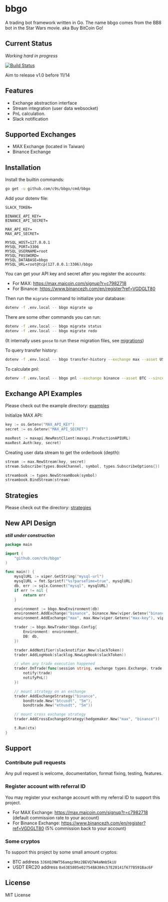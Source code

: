 # bbgo

A trading bot framework written in Go. The name bbgo comes from the BB8 bot in the Star Wars movie. aka Buy BitCoin Go!

## Current Status

_Working hard in progress_

[![Build Status](https://travis-ci.org/c9s/bbgo.svg?branch=main)](https://travis-ci.org/c9s/bbgo)

Aim to release v1.0 before 11/14

## Features

- Exchange abstraction interface
- Stream integration (user data websocket)
- PnL calculation.
- Slack notification

## Supported Exchanges

- MAX Exchange (located in Taiwan)
- Binance Exchange

## Installation

Install the builtin commands:

```sh
go get -u github.com/c9s/bbgo/cmd/bbgo
```

Add your dotenv file:

```
SLACK_TOKEN=

BINANCE_API_KEY=
BINANCE_API_SECRET=

MAX_API_KEY=
MAX_API_SECRET=

MYSQL_HOST=127.0.0.1
MYSQL_PORT=3306
MYSQL_USERNAME=root
MYSQL_PASSWORD=
MYSQL_DATABASE=bbgo
MYSQL_URL=root@tcp(127.0.0.1:3306)/bbgo
```

You can get your API key and secret after you register the accounts:

- For MAX: <https://max.maicoin.com/signup?r=c7982718>
- For Binance: <https://www.binancezh.com/en/register?ref=VGDGLT80>

Then run the `migrate` command to initialize your database:

```sh
dotenv -f .env.local -- bbgo migrate up
```

There are some other commands you can run:

```sh
dotenv -f .env.local -- bbgo migrate status
dotenv -f .env.local -- bbgo migrate redo
```

(It internally uses `goose` to run these migration files, see [migrations](migrations))


To query transfer history:

```sh
dotenv -f .env.local -- bbgo transfer-history --exchange max --asset USDT --since "2019-01-01"
```

To calculate pnl:

```sh
dotenv -f .env.local -- bbgo pnl --exchange binance --asset BTC --since "2019-01-01"
```


## Exchange API Examples

Please check out the example directory: [examples](examples)

Initialize MAX API:

```go
key := os.Getenv("MAX_API_KEY")
secret := os.Getenv("MAX_API_SECRET")

maxRest := maxapi.NewRestClient(maxapi.ProductionAPIURL)
maxRest.Auth(key, secret)
```

Creating user data stream to get the orderbook (depth):

```go
stream := max.NewStream(key, secret)
stream.Subscribe(types.BookChannel, symbol, types.SubscribeOptions{})

streambook := types.NewStreamBook(symbol)
streambook.BindStream(stream)
```

## Strategies

Please check out the directory: [strategies](strategies)

## New API Design

_**still under construction**_

```go
package main

import (
    "github.com/c9s/bbgo"
)

func main() {
    mysqlURL := viper.GetString("mysql-url")
    mysqlURL = fmt.Sprintf("%s?parseTime=true", mysqlURL)
    db, err := sqlx.Connect("mysql", mysqlURL)
    if err != nil {
        return err
    }

    environment := bbgo.NewEnvironment(db)
    environment.AddExchange("binance", binance.New(viper.Getenv("binance-api-key"), viper.Getenv("binance-api-secret"))))
    environment.AddExchange("max", max.New(viper.Getenv("max-key"), viper.Getenv("max-secret"))))

    trader := bbgo.NewTrader(bbgo.Config{
        Environment: environment,
        DB: db,
    })

    trader.AddNotifier(slacknotifier.New(slackToken))
    trader.AddLogHook(slacklog.NewLogHook(slackToken))

    // when any trade execution happened
    trader.OnTrade(func(session string, exchange types.Exchange, trade types.Trade) {
        notify(trade)
        notifyPnL()
    })

    // mount strategy on an exchange
    trader.AddExchangeStrategy("binance",
        bondtrade.New("btcusdt", "5m"),
        bondtrade.New("ethusdt", "5m"))

    // mount cross exchange strategy
    trader.AddCrossExchangeStrategy(hedgemaker.New("max", "binance"))

    t.Run(ctx)
}
```

## Support

### Contribute pull requests

Any pull request is welcome, documentation, format fixing, testing, features.

### Register account with referral ID

You may register your exchange account with my referral ID to support this project.

- For MAX Exchange: <https://max.maicoin.com/signup?r=c7982718> (default commission rate to your account)
- For Binance Exchange: <https://www.binancezh.com/en/register?ref=VGDGLT80> (5% commission back to your account)

### Some cryptos

To support this project by some small amount cryptos:

- BTC address `3J6XQJNWT56amqz9Hz2BEVQ7W4aNmb5kiU`
- USDT ERC20 address `0x63E5805e027548A384c57E20141f6778591Bac6F`

## License

MIT License
